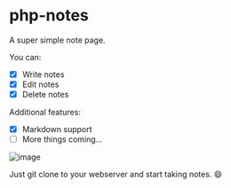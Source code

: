 # php-notes
 A super simple note page.

You can:
 - [X] Write notes
 - [X] Edit notes
 - [X] Delete notes 

Additional features:
 - [X] Markdown support
 - [ ] More things coming...
 
![image](https://github.com/Darknetzz/php-notes/assets/42413477/162e649d-84e9-4054-b660-184ad7474d3d)

Just git clone to your webserver and start taking notes. 😄
